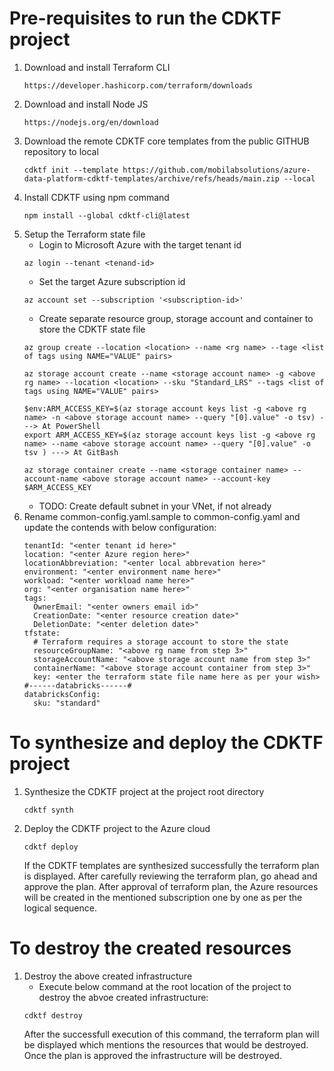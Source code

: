 # Pre-requisites to run the CDKTF project
  1) Download and install Terraform CLI
      ```
      https://developer.hashicorp.com/terraform/downloads
      ``` 
  2) Download and install Node JS
      ```
      https://nodejs.org/en/download
      ``` 
  3) Download the remote CDKTF core templates from the public GITHUB repository to local
      ```
      cdktf init --template https://github.com/mobilabsolutions/azure-data-platform-cdktf-templates/archive/refs/heads/main.zip --local
      ```
  4) Install CDKTF using npm command
      ```
      npm install --global cdktf-cli@latest
      ```
  5) Setup the Terraform state file
     - Login to Microsoft Azure with the target tenant id
      ```
      az login --tenant <tenand-id>
      ```
     - Set the target Azure subscription id
      ```
      az account set --subscription '<subscription-id>'
      ```
     - Create separate resource group, storage account and container to store the CDKTF state file
      ```
      az group create --location <location> --name <rg name> --tage <list of tags using NAME="VALUE" pairs>
      ```
      ```
      az storage account create --name <storage account name> -g <above rg name> --location <location> --sku "Standard_LRS" --tags <list of tags using NAME="VALUE" pairs>
      ```
      ```
      $env:ARM_ACCESS_KEY=$(az storage account keys list -g <above rg name> -n <above storage account name> --query "[0].value" -o tsv) ---> At PowerShell
      export ARM_ACCESS_KEY=$(az storage account keys list -g <above rg name> --name <above storage account name> --query "[0].value" -o tsv ) ---> At GitBash
      ```
      ```
      az storage container create --name <storage container name> --account-name <above storage account name> --account-key $ARM_ACCESS_KEY
      ```
     - TODO: Create default subnet in your VNet, if not already
  6) Rename common-config.yaml.sample to common-config.yaml and update the contends with below configuration:
      ```
      tenantId: "<enter tenant id here>"
      location: "<enter Azure region here>"
      locationAbbreviation: "<enter local abbrevation here>"
      environment: "<enter environment name here>"
      workload: "<enter workload name here>"
      org: "<enter organisation name here>"
      tags:
        OwnerEmail: "<enter owners email id>"
        CreationDate: "<enter resource creation date>"
        DeletionDate: "<enter deletion date>"
      tfstate:
        # Terraform requires a storage account to store the state
        resourceGroupName: "<above rg name from step 3>"
        storageAccountName: "<above storage account name from step 3>"
        containerName: "<above storage account container from step 3>"
        key: <enter the terraform state file name here as per your wish>
      #------databricks------#
      databricksConfig:
        sku: "standard"
      ```

# To synthesize and deploy the CDKTF project
  1) Synthesize the CDKTF project at the project root directory
      ```
      cdktf synth
      ```
  2) Deploy the CDKTF project to the Azure cloud
      ```
      cdktf deploy
      ```
      If the CDKTF templates are synthesized successfully the terraform plan is displayed.
      After carefully reviewing the terraform plan, go ahead and approve the plan.
      After approval of terraform plan, the Azure resources will be created in the mentioned
      subscription one by one as per the logical sequence.

# To destroy the created resources
  1) Destroy the above created infrastructure
     - Execute below command at the root location of the project to destroy the abvoe created infrastructure:
      ```
      cdktf destroy
      ```
     After the successfull execution of this command, the terraform plan will be displayed which mentions 
     the resources that would be destroyed. Once the plan is approved the infrastructure will be destroyed.
